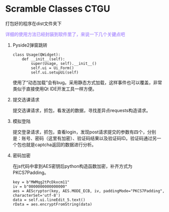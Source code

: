 # Scramble Classes CTGU

打包好的程序在dist文件夹下

<font style="font-weight:700;color:#B399FF">详细的使用方法已经封装到软件里了，来说一下几个关键点吧</font>

1. Pyside2弹窗跳转

   ```
   class Usage(QWidget):
       def __init__(self):
           super(Usage, self).__init__()
           self.ui = Ui_Form()
           self.ui.setupUi(self)
   ```

   使用了“动态加载”会有bug。采用静态方式加载，这样事件也可以覆盖，非常类似于直接使用Qt IDE开发工具一样方便。

2. 提交选课请求

   提交选课请求，抓包，看发送的数据，寻找差异点requests构造请求。

3. 模拟登陆

   提交登录请求，抓包，查看login，发现post请求提交的参数有四个，分别是：账号、密码（这里有加密）、验证码结果以及验证码ID。验证码通过另一个包也就是captcha返回的数据进行分析。

4. 密码加密

   在js代码中拿到AES密钥后python构造函数加密，补齐方式为PKCS7Padding。

   ```
   key = b"MWMqg2tPcDkxcm11"
   iv = b"0000000000000000"
   aes = AEScryptor(key, AES.MODE_ECB, iv, paddingMode="PKCS7Padding", characterSet='utf-8')
   data = self.ui.lineEdit_5.text()
   rData = aes.encryptFromString(data)
   ```

   